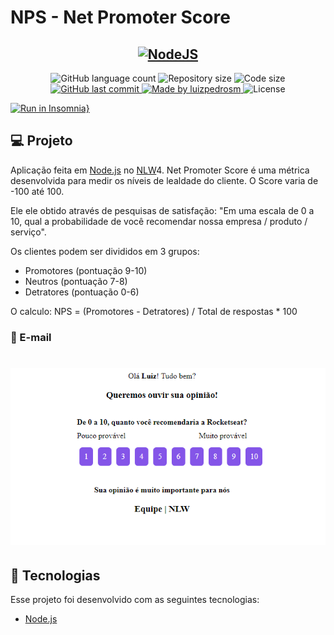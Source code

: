 # NPS - Net Promoter Score

<h2 align="center">
  <a href="https://nodejs.org">
    <img src="https://img.shields.io/static/v1?label=Node&message=JS&color=blue?style=plastic&logo=Node.js" alt="NodeJS" />
  </a>
</h2>

<p align="center">
  <img alt="GitHub language count" src="https://img.shields.io/github/languages/count/luizpedrosm/node-nps?color=%2304D361">

  <img alt="Repository size" src="https://img.shields.io/github/repo-size/luizpedrosm/node-nps">
  <img alt="Code size" src="https://img.shields.io/github/languages/code-size/luizpedrosm/node-nps">

  <a href="https://github.com/luizpedrosm/node-nps/commits/master">
    <img alt="GitHub last commit" src="https://img.shields.io/github/last-commit/luizpedrosm/node-nps">
  </a>

  <a href="https://www.linkedin.com/in/luizpedrosm/">
    <img alt="Made by luizpedrosm" src="https://img.shields.io/badge/made%20by-luizpedrosm-blue">
  </a>

  <img alt="License" src="https://img.shields.io/badge/license-MIT-brightgreen">
</p>

[![Run in Insomnia}](https://insomnia.rest/images/run.svg)](https://insomnia.rest/run/?label=Node-NPS&uri=https%3A%2F%2Fraw.githubusercontent.com%2FLuizPedroSM%2Fnode-nps%2Fmain%2FInsomnia_NPS.json)

## 💻 Projeto

Aplicação feita em [Node.js] no [NLW]4.
Net Promoter Score é uma métrica desenvolvida para medir os níveis de lealdade do cliente. O Score varia de -100 até 100.

Ele ele obtido através de pesquisas de satisfação: "Em uma escala de 0 a 10, qual a probabilidade de você recomendar nossa empresa / produto / serviço".

Os clientes podem ser divididos em 3 grupos:

- Promotores (pontuação 9-10)
- Neutros (pontuação 7-8)
- Detratores (pontuação 0-6)

O calculo: NPS = (Promotores - Detratores) / Total de respostas \* 100

### 📧 E-mail

<h1 align="center">
    <img alt="email" title="email" src=".github/NPS.png"  />
</h1>

## 🚀 Tecnologias

Esse projeto foi desenvolvido com as seguintes tecnologias:

- [Node.js](https://nodejs.org)

[node.js]: https://nodejs.org/
[nlw]: https://nextlevelweek.com/

